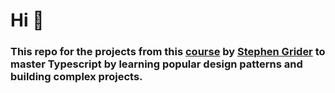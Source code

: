 # Hi 👋

### This repo for the projects from this [course](https://www.udemy.com/course/typescript-the-complete-developers-guide/) by [Stephen Grider](https://www.udemy.com/user/sgslo/) to master Typescript by learning popular design patterns and building complex projects.
